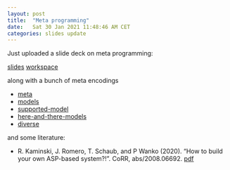 ```yaml
---
layout: post
title:  "Meta programming"
date:   Sat 30 Jan 2021 11:48:46 AM CET
categories: slides update
---
```


Just uploaded a slide deck on meta programming:

 [slides](https://github.com/potassco-asp-course/course/releases/download/v1.13.0/meta-encoding.pdf)
 [workspace](/meta/)

along with a bunch of meta encodings

  * [meta](https://github.com/potassco-asp-course/course/releases/download/v1.13.0/meta.lp)
  * [models](https://github.com/potassco-asp-course/course/releases/download/v1.13.0/models.lp)
  * [supported-model](https://github.com/potassco-asp-course/course/releases/download/v1.13.0/supported-models.lp)
  * [here-and-there-models](https://github.com/potassco-asp-course/course/releases/download/v1.13.0/ht-models.lp)
  * [diverse](https://github.com/potassco-asp-course/course/releases/download/v1.13.0/diverse.lp)

and some literature:

  * R. Kaminski, J. Romero, T. Schaub, and P Wanko (2020).
	“How to build your own ASP-based system?!”.
	CoRR, abs/2008.06692.
	[pdf](https://arxiv.org/abs/2008.06692)
